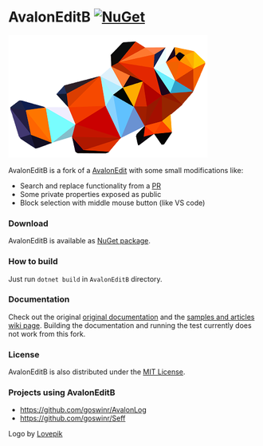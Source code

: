 ﻿# AvalonEditB [![NuGet](https://img.shields.io/nuget/v/AvalonEditB.svg)](https://nuget.org/packages/AvalonEditB) 

![logo](https://raw.githubusercontent.com/goswinr/AvalonEditB/main/AvalonEditB.Docs/logo400.png)

AvalonEditB is a fork of a [AvalonEdit](https://github.com/icsharpcode/AvalonEdit)
with some small modifications like:
* Search and replace functionality from a [PR](https://github.com/icsharpcode/AvalonEdit/pull/99)
* Some private properties exposed as public
* Block selection with middle mouse button (like VS code)

### Download

AvalonEditB is available as [NuGet package](https://www.nuget.org/packages/AvalonEditB). 

### How to build

Just run `dotnet build` in `AvalonEditB` directory.

### Documentation
Check out the original [original documentation](http://avalonedit.net/documentation/) and the [samples and articles wiki page](https://github.com/icsharpcode/AvalonEdit/wiki/Samples-and-Articles). 
Building the documentation and running the test currently does not work from this fork.

### License
AvalonEditB is also distributed under the [MIT License](http://opensource.org/licenses/MIT).

### Projects using AvalonEditB

* https://github.com/goswinr/AvalonLog
* https://github.com/goswinr/Seff 

Logo by [Lovepik](https://lovepik.com/image-401307902/crystal-clownfish-side-cartoon-01.html)

